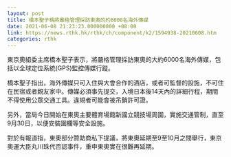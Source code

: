 ```yaml
---
layout: post
title: 橋本聖子稱將嚴格管理採訪東奧的約6000名海外傳媒
date: 2021-06-08 21:23:23.000000000 +08:00
link: https://news.rthk.hk/rthk/ch/component/k2/1594938-20210608.htm
categories: rthk
---
```


東京奧組委主席橋本聖子表示，將嚴格管理採訪東奧的大約6000名海外傳媒，包括以全球定位系統(GPS)監控傳媒行蹤。

橋本聖子指出，海外傳媒只可入住與大會合作的酒店，或者可監督的設施，不可住在民宿或者親友家中。傳媒必須事先提交，入境日本後14天內的詳細行程，期間不得使用公眾交通工具。違規者可能會被吊銷許可證。

另外，當局今日開始在東奧主要體育場館新國立競技場周圍，實施交通管制，直至9月30日，以便安裝圍欄等安全設施。

對於有報道指，東奧部分贊助商私下提議，將東奧延期至9至10月之間舉行，東京奧運大臣丸川珠代否認事件，重申東奧實在很難再延期。
